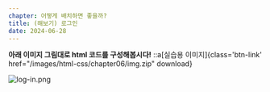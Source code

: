 ```yaml
---
chapter: 어떻게 배치하면 좋을까?
title: (해보기) 로그인
date: 2024-06-28
---
```


**아래 이미지 그림대로 html 코드를 구성해봅시다!**
::a[실습용 이미지]{class='btn-link' href="/images/html-css/chapter06/img.zip" download}

![log-in.png](/images/html-css/chapter06/log-in.png)
